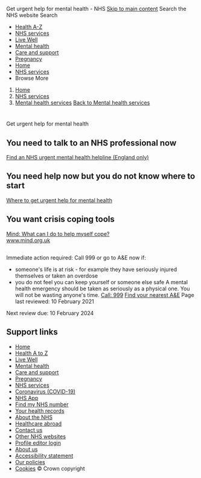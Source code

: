 
Get urgent help for mental health - NHS
[Skip to main content](#maincontent)
Search the NHS website
Search
* [Health A-Z](/conditions/)
* [NHS services](/nhs-services/)
* [Live Well](/live-well/)
* [Mental health](/mental-health/)
* [Care and support](/conditions/social-care-and-support-guide/)
* [Pregnancy](/pregnancy/)
* [Home](/)
* [NHS services](/nhs-services/)
* Browse
 More
1. [Home](/)
2. [NHS services](/nhs-services/)
3. [Mental health services](/nhs-services/mental-health-services/)
[Back to 
 Mental health services](/nhs-services/mental-health-services/) 
# 
 
 Get urgent help for mental health
## **You need to talk to an NHS professional now**
[Find an NHS urgent mental health helpline (England only)](https://www.nhs.uk/service-search/mental-health/find-an-urgent-mental-health-helpline)
## **You need help now but you do not know where to start**
[Where to get urgent help for mental health](/nhs-services/mental-health-services/where-to-get-urgent-help-for-mental-health/)
## **You want crisis coping tools**
[Mind: What can I do to help myself cope?](https://www.mind.org.uk/need-urgent-help/)  
www.mind.org.uk
## 
Immediate action required: Call 999 or go to A&E now if:
* someone's life is at risk - for example they have seriously injured themselves or taken an overdose
* you do not feel you can keep yourself or someone else safe
A mental health emergency should be taken as seriously as a physical one. You will not be wasting anyone's time.
[Call: 999](tel:999)
[Find your nearest A&E](https://www.nhs.uk/service-search/other-services/Accident-and-emergency-services/LocationSearch/428)
 Page last reviewed: 10 February 2021
   
 Next review due: 10 February 2024
 
## Support links
* [Home](/)
* [Health A to Z](/conditions/)
* [Live Well](/live-well/)
* [Mental health](/mental-health/)
* [Care and support](/conditions/social-care-and-support-guide/)
* [Pregnancy](/pregnancy/)
* [NHS services](/nhs-services/)
* [Coronavirus (COVID-19)](/conditions/coronavirus-covid-19/)
* [NHS App](/nhs-app/)
* [Find my NHS number](/nhs-services/online-services/find-nhs-number/)
* [Your health records](/using-the-nhs/about-the-nhs/your-health-records/)
* [About the NHS](/using-the-nhs/about-the-nhs/)
* [Healthcare abroad](/using-the-nhs/healthcare-abroad/apply-for-a-free-uk-global-health-insurance-card-ghic/)
* [Contact us](/contact-us/)
* [Other NHS websites](/nhs-sites/)
* [Profile editor login](/our-policies/profile-editor-login/)
* [About us](/about-us/)
* [Accessibility statement](/accessibility-statement/)
* [Our policies](/our-policies/)
* [Cookies](/our-policies/cookies-policy/)
© Crown copyright

